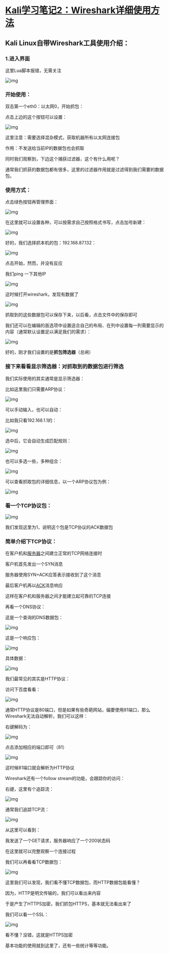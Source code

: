 # [Kali学习笔记2：Wireshark详细使用方法](https://www.cnblogs.com/xuyiqing/p/9012979.html)

## Kali Linux自带Wireshark工具使用介绍：

### 1.进入界面

这里Lua脚本报错，无需关注

![img](../../../../_ImageAssets/1312707-20180509103041930-716890711.png)

### 开始使用：

 双击第一个eth0：以太网0，开始抓包：

点击上边的这个按钮可以设置：

![img](../../../../_ImageAssets/1312707-20180509105013622-1225351007.png)

这里注意：需要选择混杂模式，获取机器所有以太网连接包

作用：不发送给当前IP的数据包也会抓取

同时我们观察到，下边这个捕获过滤器，这个有什么用呢？

通常我们抓获的数据包都有很多，这里的过滤器作用就是过滤得到我们需要的数据包。

### 使用方式：

点击绿色按钮再管理界面：

![img](../../../../_ImageAssets/1312707-20180509105706376-224200721.png)

在这里就可以设置各种，可以按需求自己按照格式书写，点击加号新建：

![img](../../../../_ImageAssets/1312707-20180509105906332-288705746.png)

好的，我们选择抓本机的包：192.168.87.132：

![img](../../../../_ImageAssets/1312707-20180509110903352-1919312799.png)

点击开始，然而，并没有反应

我们ping 一下其他IP

![img](../../../../_ImageAssets/1312707-20180509110937262-1624819068.png)

这时候打开wireshark，发现有数据了

![img](../../../../_ImageAssets/1312707-20180509111002003-1102695120.png)

抓取到的这些数据包可以保存下来，以后看，点击文件中的保存即可

我们还可以在编辑的首选项中设置适合自己的布局、在列中设置每一列需要显示的内容（通常默认设置足以满足我们的需求）：

![img](../../../../_ImageAssets/1312707-20180509111814554-900933364.png)

好的，刚才我们设置的是**抓包筛选器**（总闸）

### 接下来看看显示筛选器：对抓取到的数据包进行筛选

我们实际使用的其实通常是显示筛选器：

比如这里我们只需要ARP协议：

![img](../../../../_ImageAssets/1312707-20180509120955092-1429683993.png)

可以手动输入，也可以自动：

比如我只看192.168.1.1的：

![img](../../../../_ImageAssets/1312707-20180509122539677-297395477.png)

选中后，它会自动生成匹配规则：

![img](../../../../_ImageAssets/1312707-20180509122623742-384567879.png)

也可以多选一些，多种组合：

![img](../../../../_ImageAssets/1312707-20180509122934840-1858226213.png)

可以查看抓取包的详细信息，以一个ARP协议包为例：

![img](../../../../_ImageAssets/1312707-20180509123726139-1915089649.png)

### 看一个TCP协议包：

![img](../../../../_ImageAssets/1312707-20180509201919760-1380131686.png)

我们发现这里为1，说明这个包是TCP协议的ACK数据包

### 简单介绍下TCP协议：

在客户机和[服务器](https://baike.baidu.com/item/服务器)之间建立正常的TCP网络连接时

客户机首先发出一个SYN消息

服务器使用SYN+ACK应答表示接收到了这个消息

最后客户机再以[ACK](https://baike.baidu.com/item/ACK)消息响应

这样在客户机和服务器之间才能建立起可靠的TCP连接

 

 

再看一个DNS协议：

这是一个查询的DNS数据包：

![img](../../../../_ImageAssets/1312707-20180509202158519-238073074.png)

 

这是一个响应包：

![img](../../../../_ImageAssets/1312707-20180509202425683-1985402473.png)

 

具体数据：

 

![img](../../../../_ImageAssets/1312707-20180509202410236-1922137862.png)

 

 

我们最常见的其实是HTTP协议：

 访问下百度看看：

 

![img](../../../../_ImageAssets/1312707-20180509202637640-932846572.png)

 

通常HTTP协议是80端口，但是如果有些奇葩网站，偏要使用81端口，那么Wireshark无法自动解析，我们可以这样：

 

右键解码为：

![img](../../../../_ImageAssets/1312707-20180509203448777-2036189758.png)

 

点击添加相应的端口即可（81）

![img](../../../../_ImageAssets/1312707-20180509204201095-1111144240.png)

 

这时候81端口就会解析为HTTP协议

 

Wireshark还有一个follow stream的功能，会跟踪你的访问：

右键，这里有个追踪流：

![img](../../../../_ImageAssets/1312707-20180509204727556-1181140289.png)

 

通常我们追踪TCP流：

![img](../../../../_ImageAssets/1312707-20180509204820866-231069998.png)

 

从这里可以看到：

我发送了一个GET请求，服务器响应了一个200状态码

 

在这里就可以完整观察一个连接过程

 

我们可以再看看TCP数据包：

![img](../../../../_ImageAssets/1312707-20180509205117570-1489993881.png)

 

 

这里我们可以发现，我们看不懂TCP数据包，而HTTP数据包能看懂？

因为，HTTP是明文传输的，我们可以看出来内容

于是产生了HTTPS加密，我们抓包HTTPS，基本就无法看出来了

我们可以看一个SSL：

 

![img](../../../../_ImageAssets/1312707-20180509205511122-1560374101.png)

 

 

看不懂？没错，这就是HTTPS加密

 

基本功能的使用就到这里了，还有一些统计等等功能。